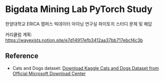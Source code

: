 # Bigdata Mining Lab PyTorch Study

한양대학교 ERICA 캠퍼스 빅데이터 마이닝 연구실 파이토치 스터디 문제 및 해답

커리큘럼 계획: https://wayexists.notion.site/e7d14917efb3412aa37bb717ebcf4c3b



## Reference

- Cats and Dogs dataset: [Download Kaggle Cats and Dogs Dataset from Official Microsoft Download Center](https://www.microsoft.com/en-us/download/details.aspx?id=54765)

